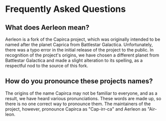 # Frequently Asked Questions

## What does Aerleon mean?
Aerleon is a fork of the Capirca project, which was originally intended to be named after the planet Caprica from Battlestar Galactica. Unfortunately, there was a typo error in the initial release of the project to the public. In recognition of the project's origins, we have chosen a different planet from Battlestar Galactica and made a slight alteration to its spelling, as a respectful nod to the source of this fork.

## How do you pronounce these projects names?
The origins of the name Capirca may not be familiar to everyone, and as a result, we have heard various pronunciations. These words are made up, so there is no one correct way to pronounce them. The maintainers of the project, however, pronounce Capirca as "Cap-irr-ca" and Aerleon as "Air-leon.
